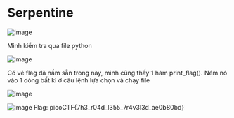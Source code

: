 # Serpentine

![image](https://github.com/user-attachments/assets/5cc5bc6b-70d4-42b4-966a-db8952f0fa4f)

Mình kiểm tra qua file python

![image](https://github.com/user-attachments/assets/caa9bcea-4d07-48ed-9371-47948a8bd486)

Có vẻ flag đã nầm sẵn trong này, mình cũng thấy 1 hàm print_flag(). Ném nó vào 1 dòng bất kì ở câu lệnh lựa chọn và chạy file

![image](https://github.com/user-attachments/assets/6019a4b5-ebdf-4505-8b06-3e239eeadaf7)

![image](https://github.com/user-attachments/assets/5d426f28-d7ee-4700-a44b-f83191751052)
Flag: picoCTF{7h3_r04d_l355_7r4v3l3d_ae0b80bd}

